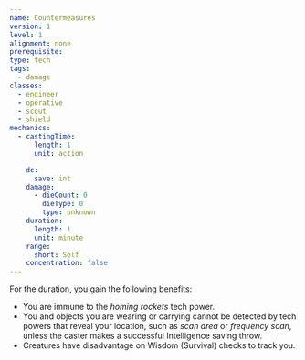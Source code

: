 ```yaml
---
name: Countermeasures
version: 1
level: 1
alignment: none
prerequisite: 
type: tech
tags:
  - damage
classes:
  - engineer
  - operative
  - scout
  - shield
mechanics:
  - castingTime:
      length: 1
      unit: action

    dc:
      save: int
    damage:
      - dieCount: 0
        dieType: 0
        type: unknown
    duration:
      length: 1
      unit: minute
    range:
      short: Self
    concentration: false
---
```

For the duration, you gain the following benefits:
- You are immune to the *homing rockets* tech power. 
- You and objects you are wearing or carrying cannot be detected by tech powers that reveal your location, such as *scan area* or *frequency scan*, unless the caster makes a successful Intelligence saving throw. 
- Creatures have disadvantage on Wisdom (Survival) checks to track you.
    